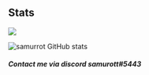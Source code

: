 ## Stats

![](https://komarev.com/ghpvc/?username=samurott7&color=grey)

![samurrot GitHub stats](https://github-readme-stats.vercel.app/api?username=samurott7&show_icons=true&theme=dark&count_private=true)


##### Contact me via discord samurott#5443

